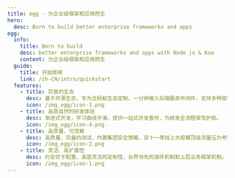 ```yaml
---
title: egg - 为企业级框架和应用而生
hero:
  desc: Born to build better enterprise frameworks and apps
egg:
  info:
    title: Born to build
    desc: better enterprise frameworks and apps with Node.js & Koa
    content: 为企业级框架和应用而生
  guide:
    title: 开始使用
    link: /zh-CN/intro/quickstart
  features:
    - title: 完善的生态
      desc: 基于开源生态，专为泛蚂蚁生态定制，一分钟接入后端服务中间件，支持多种部署环境。
      icon: /img_egg/icon-3.png
    - title: 高效自然的研发体验
      desc: 渐进式开发，学习曲线平滑，提供一站式开发套件，为研发全流程保驾护航。
      icon: /img_egg/icon-4.png
    - title: 高质量、可信赖
      desc: 高质量，完备的测试，内置集团安全策略，双十一等线上大规模顶级流量压力考验。
      icon: /img_egg/icon-2.png
    - title: 灵活、高扩展性
      desc: 约定优于配置，高度灵活的定制性，业界领先的插件机制和上层业务框架机制。
      icon: /img_egg/icon-1.png
---
```

